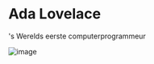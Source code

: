 # Ada Lovelace
's Werelds eerste computerprogrammeur

![image](https://user-images.githubusercontent.com/69724530/163168443-fa4735d6-ee5b-422a-a7be-b8b4ac397c08.png)

